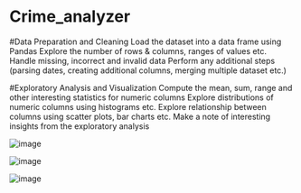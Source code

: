 # Crime_analyzer

#Data Preparation and Cleaning
Load the dataset into a data frame using Pandas
Explore the number of rows & columns, ranges of values etc.
Handle missing, incorrect and invalid data
Perform any additional steps (parsing dates, creating additional columns, merging multiple dataset etc.)

#Exploratory Analysis and Visualization
Compute the mean, sum, range and other interesting statistics for numeric columns
Explore distributions of numeric columns using histograms etc.
Explore relationship between columns using scatter plots, bar charts etc.
Make a note of interesting insights from the exploratory analysis

![image](https://github.com/Parikshitnh72/Crime_analyzer/assets/153513327/100e5d41-3a64-42a7-97ec-6ac1ba82f225)

![image](https://github.com/Parikshitnh72/Crime_analyzer/assets/153513327/751dae68-d0ca-4c47-b2c0-478fe75be4c1)

![image](https://github.com/Parikshitnh72/Crime_analyzer/assets/153513327/aa63a750-96a5-4747-ac4b-536eef5408d5)








#
